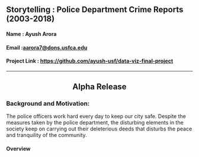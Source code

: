 ## Storytelling : Police Department Crime Reports (2003-2018)
#### Name : Ayush Arora
#### Email :aarora7@dons.usfca.edu
#### Project Link : https://github.com/ayush-usf/data-viz-final-project

---
## <center>Alpha Release</center>
### Background and Motivation: 

The police officers work hard every day to keep our city safe. Despite the measures taken by the police department, the disturbing elements in the society keep on carrying out their deleterious deeds that disturbs the peace and tranquility of the community. 

#### Overview
